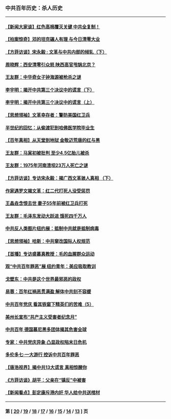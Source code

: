 ### 中共百年历史：杀人历史
---
#### [【新闻大家谈】红色高棉覆灭关键 中共全复制！](../../pages/nf1176106/n13850222.md?10260430) 
#### [【拍案惊奇】邓的坦克碾人有理 与今日清零大业](../../pages/nf1176106/n13729574.md?10260430) 
#### [【方菲访谈】宋永毅 : 文革与中共内部的倾轧（下）](../../pages/nf1176106/n13486836.md?10260430) 
#### [周晓辉：西安清零引众怒 陕西高官甩锅北京？](../../pages/nf1176106/n13484627.md?10260430) 
#### [王友群：中华奇女子钟海源被枪杀之谜](../../pages/nf1176106/n13430555.md?10260430) 
#### [李宇明：揭开中共第三个决议中的谎言（下）](../../pages/nf1176106/n13389389.md?10260430) 
#### [李宇明：揭开中共第三个决议中的谎言（上）](../../pages/nf1176106/n13388697.md?10260430) 
#### [【思想领袖】文革幸存者：警防美国红卫兵](../../pages/nf1176106/n13339289.md?10260430) 
#### [半世纪的回忆：从偷渡犯到哈佛医学院毕业生](../../pages/nf1176106/n13345328.md?10260430) 
#### [【百年真相】从天堂到地狱 金敬迈荒唐的红与黑](../../pages/nf1176106/n13336995.md?10260430) 
#### [王友群：马寅初被批判 至少4.5亿胎儿被杀](../../pages/nf1176106/n13260313.md?10260430) 
#### [王友群：1975年河南溃坝23万人死亡之谜](../../pages/nf1176106/n13231576.md?10260430) 
#### [【方菲访谈】专访宋永毅：揭广西文革骇人真相 （下）](../../pages/nf1176106/n13209074.md?10260430) 
#### [作家遇罗文揭文革：红二代打死人没受惩罚](../../pages/nf1176106/n13205254.md?10260430) 
#### [王晶垚含恨去世 妻子55年前被红卫兵打死](../../pages/nf1176106/n13203590.md?10260430) 
#### [王友群：毛泽东发动大跃进 饿死四千万人](../../pages/nf1176106/n13177158.md?10260430) 
#### [中共反人类图片纽约展：抵制中共就是抵制病毒](../../pages/nf1176106/n13115371.md?10260430) 
#### [【思想领袖】哈斯：中共窜改国际人权规范](../../pages/nf1176106/n13053647.md?10260430) 
#### [【首播】专访盛慕真教授：毛的血腥群众运动](../../pages/nf1176106/n13091782.md?10260430) 
#### [观“中共百年罪恶”展 纽约青年：美应吸取教训](../../pages/nf1176106/n13085246.md?10260430) 
#### [戈壁东：中共是这个世界最邪恶的政权](../../pages/nf1176106/n13085641.md?10260430) 
#### [易蓉：百年红祸恶贯满盈 解体中共刻不容缓](../../pages/nf1176106/n13084455.md?10260430) 
#### [中共百年党庆 看其铁窗下精英们的苦难（5）](../../pages/nf1176106/n13076766.md?10260430) 
#### [美州长宣布“共产主义受害者纪念月”](../../pages/nf1176106/n13074024.md?10260430) 
#### [中共百年 德国慕尼黑多团体揭其危害全球](../../pages/nf1176106/n13068873.md?10260430) 
#### [专家：中共党庆异象 凸显政权陷末日危机](../../pages/nf1176106/n13067084.md?10260430) 
#### [多伦多七·一大游行 控诉中共百年罪恶](../../pages/nf1176106/n13062043.md?10260430) 
#### [【唐浩视界】揭中共13大谎言 真相惊醒你](../../pages/nf1176106/n13065208.md?10260430) 
#### [《方菲访谈》胡平：父亲在“镇反”中被害](../../pages/nf1176106/n13064114.md?10260430) 
#### [【新闻看点】彭定康斥港内奸 华人给中共送棺材](../../pages/nf1176106/n13064230.md?10260430) 

---
#### 第 [ [20](./20.md?10260430) / [19](./19.md?10260430) / [18](./18.md?10260430) / [17](./17.md?10260430) / [16](./16.md?10260430) / [15](./15.md?10260430) / [14](./14.md?10260430) / [13](./13.md?10260430) ] 页
